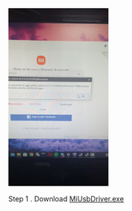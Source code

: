 <img src="photo_6262390371921282606_y.jpg" alt="Issue Screenshot" width="200">

Step 1 . Download [MiUsbDriver.exe](MiUsbDriver.exe)
